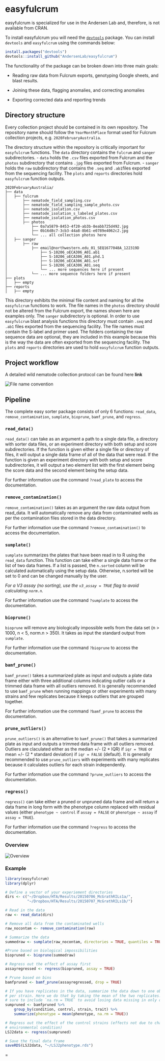 # easyfulcrum

easyfulcrum is specialized for use in the Andersen Lab and, therefore, is not available from CRAN. 

To install easyfulcrum you will need the [`devtools`](https://github.com/hadley/devtools) package. You can install `devtools` and `easyfulcrum` using the commands below:

```r
install.packages("devtools")
devtools::install_github("AndersenLab/easyfulcrum")
```

The functionality of the package can be broken down into three main goals:

+ Reading raw data from Fulcrum exports, genotyping Google sheets, and blast results.

+ Joining these data, flagging anomalies, and correcting anomalies

+ Exporting corrected data and reporting trends

## Directory structure

Every collection project should be contained in its own repository. The repository name should follow the `YearMonthPlace` format used for Fulcrum collection projects, e.g. `2020FebruaryAustralia`.

The directory structure within the repository is critically important for
`easyfulcrum` functions. The `data` directory contains the  `fulcrum` and `sanger` subdirectories. 
    - `data` holds the `.csv` files exported from Fulcrum and the `photos` subdirectory that contains `.jpg` files exported from Fulcrum.
    - `sanger` holds the `raw` subdirectory that contains the `.seq` and `.ab1`files exported from the sequencing facility.
The `plots` and `reports` directories hold `easyfulcrum` function outputs.

```
2020FebruaryAustralia/
├── data
│   ├── fulcrum
│       ├── nematode_field_sampling.csv
│       ├── nematode_field_sampling_sample_photo.csv
│       ├── nematode_isolation.csv
│       ├── nematode_isolation_s_labeled_plates.csv
│       ├── nematode_isolation_photos.csv
│       ├── photos
│           ├── 0a7a5879-8453-4f20-ab3b-8eabb725d492.jpg
│           ├── 0b16d8c7-3cb3-44a8-8b61-e0789e4062c2.jpg
│           └── ... all collection photos here
│   ├── sanger
│       ├── raw
│           ├── email@northwestern.edu_01_SEQ1677048A_122319D
│               ├── S-10206_oECA306_A01.ab1
│               ├── S-10206_oECA306_A01.phd.1
│               ├── S-10206_oECA306_A01.scf
│               ├── S-10206_oECA306_A01.seq
│               └── ... more sequences here if present
│           └── ... more sequence folders here if present
├── plots
│   ├── empty
├── reports
│   ├── empty
```

This directory exhibits the minimal file content and naming for all the `easyfulcrum` functions to work. The file names in the `photos` directory should not be altered from the Fulcrum export, the names shown here are examples only. The `sanger` subdirectory is optional. In order to use `easyfulcrum` blast analysis functions this directory must contain `.seq` and `.ab1` files exported from the sequencing facility. The file names must contain the S-label and primer used. The folders containing the raw sequence data are optional, they are included in this example because this is the way the data are often exported from the sequencing facility. The `plots` and `reports` directories are used to hold `easyfulcrum` function outputs.

## Project workflow

A detailed wild nematode collection protocol can be found here **link**

![File name convention](./READMEfiles/FileNaming.png)

## Pipeline

The complete easy sorter package consists of only 6 functions: `read_data`, `remove_contamination`, `sumplate`, `bioprune`, `bamf_prune`, and `regress`.

### `read_data()`

`read_data()` can take as an argument a path to a single data file, a directory with sorter data files, or an experiment directory with both setup and score subdirectories. If the function is given either a single file or directory of files, it will output a single data frame of all of the data that were read. If the function is given an experiment directory with both setup and score subdirectories, it will output a two element list with the first element being the score data and the second element being the setup data.

For further information use the command `?read_plate` to access the documentation.

### `remove_contamination()`

`remove_contamination()` takes as an argument the raw data output from read_data. It will automatically remove any data from contaminated wells as per the contamination files stored in the data directory.

For further information use the command `?remove_contamination()` to access the documentation.

### `sumplate()`

`sumplate` summarizes the plates that have been read in to R using the `read_data` function. This function can take either a single data frame or the list of two data frames. If a list is passed, the `n.sorted` column will be calculated automatically using the setup data. Otherwise, n.sorted will be set to 0 and can be changed manually by the user.

*For a V3 assay (no sorting), use the `v3_assay = TRUE` flag to avoid calculating `norm.n`.*

For further information use the command `?sumplate` to access the documentation.

### `bioprune()`

`bioprune` will remove any biologically impossible wells from the data set (n > 1000, n < 5, norm.n > 350). It takes as input the standard output from `sumplate`.

For further information use the command `?bioprune` to access the documentation.

### `bamf_prune()`

`bamf_prune()` takes a summarized plate as input and outputs a plate data frame either with three additional columns indicating outlier calls or a trimmed data frame with all outliers removed. It is generally recommended to use `bamf_prune` when running mappings or other experiments with many strains and few replicates because it keeps outliers that are grouped together.

For further information use the command `?bamf_prune` to access the documentation.

### `prune_outliers()`

`prune_outliers()` is an alternative to `bamf_prune()` that takes a summarized plate as input and outputs a trimmed data frame with all outliers removed. Outliers are claculated either as the median +/- (2 * IQR) if `iqr = TRUE` or mean +/- (2 * standard deviation) if `iqr = FALSE` (default). It is generally recommended to use `prune_outliers` with experiments with many replicates because it calculates outliers for each strain independently.

For further information use the command `?prune_outliers` to access the documentation.

### `regress()`

`regress()` can take either a pruned or unpruned data frame and will return a data frame in long form with the phenotype column replaced with residual values (either `phenotype ~ control` if `assay = FALSE` or `phenotype ~ assay` if `assay = TRUE`).

For further information use the command `?regress` to access the documentation.

### Overview

![Overview](./READMEfiles/Overview.png)

### Example

```r
library(easyfulcrum)
library(dplyr)

# Define a vector of your experiement directories
dirs <- c("~/Dropbox/HTA/Results/20150706_McGrathRILs1a/",
          "~/Dropbox/HTA/Results/20150707_McGrathRILs1b/")

# Read in the data
raw <- read_data(dirs)

# Remove all data from the contaminated wells
raw_nocontam <- remove_contamination(raw)

# Summarize the data
summedraw <- sumplate(raw_nocontam, directories = TRUE, quantiles = TRUE)

#Prune based on biological impossibilities
biopruned <- bioprune(summedraw)

# Regress out the effect of assay first
assayregressed <- regress(biopruned, assay = TRUE)

# Prune based on bins
bamfpruned <- bamf_prune(assayregressed, drop = TRUE)

# If you have replicates in the data, summarize the data down to one observation
# per strain. Here we do that by taking the mean of the two replicates. Make
# sure to include `na.rm = TRUE` to avoid losing data missing in only one assay.
sumpruned <- bamfpruned %>%
    group_by(condition, control, strain, trait) %>%
    summarize(phenotype = mean(phenotype, na.rm = TRUE))

# Regress out the effect of the control strains (effects not due to changed
# environmental condition)
LSJ2data <- regress(sumpruned)

# Save the final data frame
saveRDS(LSJ2data, "~/LSJ2phenotype.rds")
```
=